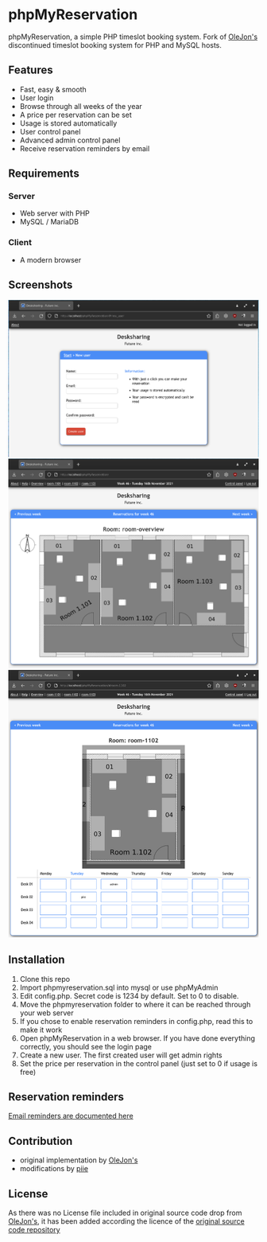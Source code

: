 # phpMyReservation

phpMyReservation, a simple PHP timeslot booking system.
Fork of [OleJon's](http://www.olejon.net) discontinued timeslot booking system for PHP and MySQL hosts.

## Features
* Fast, easy & smooth
* User login
* Browse through all weeks of the year
* A price per reservation can be set
* Usage is stored automatically
* User control panel
* Advanced admin control panel
* Receive reservation reminders by email 
    
## Requirements

### Server

* Web server with PHP
* MySQL / MariaDB

### Client
* A modern browser 

## Screenshots
![Signup screen](doc/signup.png "Signup screen")
![Room overview screen](doc/demo1.png "Room overview screen")
![Room reservation screen](doc/demo2.png "Room reservation screen")

## Installation
1. Clone this repo
2. Import phpmyreservation.sql into mysql or use phpMyAdmin
3. Edit config.php. Secret code is 1234 by default. Set to 0 to disable.
4. Move the phpmyreservation folder to where it can be reached through your web server
5. If you chose to enable reservation reminders in config.php, read this to make it work
6. Open phpMyReservation in a web browser. If you have done everything correctly, you should see the login page
7. Create a new user. The first created user will get admin rights
8. Set the price per reservation in the control panel (just set to 0 if usage is free) 

## Reservation reminders
[Email reminders are documented here](doc/ReservationReminders.md)

## Contribution
* original implementation by [OleJon's](http://www.olejon.net)
* modifications by [piie](http://piie.net)

## License
As there was no License file included in original source code drop from [OleJon's](http://www.olejon.net),
it has been added according the licence of the [original source code repository](https://web.archive.org/web/20150402034455/http://code.google.com/p/phpmyreservation)
